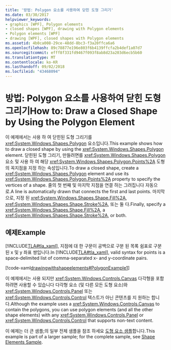 ```yaml
---
title: '방법: Polygon 요소를 사용하여 닫힌 도형 그리기'
ms.date: 03/30/2017
helpviewer_keywords:
- graphics [WPF], Polygon elements
- closed shapes [WPF], drawing with Polygon elements
- Polygon elements [WPF]
- drawing [WPF], closed shapes with Polygon elements
ms.assetid: 4b0ca008-29ce-48dd-8bc3-f3a20ffca6a6
ms.openlocfilehash: 89c78877e196e803f6b4139ffcfa2b4def1a07d7
ms.sourcegitcommit: efff8f331fd9467f093f8ab8d23a203d6ecb5b60
ms.translationtype: MT
ms.contentlocale: ko-KR
ms.lasthandoff: 09/02/2018
ms.locfileid: "43468094"
---
```

# <a name="how-to-draw-a-closed-shape-by-using-the-polygon-element"></a><span data-ttu-id="eef43-102">방법: Polygon 요소를 사용하여 닫힌 도형 그리기</span><span class="sxs-lookup"><span data-stu-id="eef43-102">How to: Draw a Closed Shape by Using the Polygon Element</span></span>
<span data-ttu-id="eef43-103">이 예제에서는 사용 하 여 닫힌된 도형 그리기를 <xref:System.Windows.Shapes.Polygon> 요소입니다.</span><span class="sxs-lookup"><span data-stu-id="eef43-103">This example shows how to draw a closed shape by using the <xref:System.Windows.Shapes.Polygon> element.</span></span> <span data-ttu-id="eef43-104">닫힌된 도형 그리기, 만들려면를 <xref:System.Windows.Shapes.Polygon> 요소 및 사용 하 여 해당 <xref:System.Windows.Shapes.Polygon.Points%2A> 도형의 꼭지점을 지정 하는 속성입니다.</span><span class="sxs-lookup"><span data-stu-id="eef43-104">To draw a closed shape, create a <xref:System.Windows.Shapes.Polygon> element and use its <xref:System.Windows.Shapes.Polygon.Points%2A> property to specify the vertices of a shape.</span></span> <span data-ttu-id="eef43-105">줄의 첫 번째 및 마지막 지점을 연결 하는 그려집니다 자동으로.</span><span class="sxs-lookup"><span data-stu-id="eef43-105">A line is automatically drawn that connects the first and last points.</span></span> <span data-ttu-id="eef43-106">마지막으로, 지정 된 <xref:System.Windows.Shapes.Shape.Fill%2A>, <xref:System.Windows.Shapes.Shape.Stroke%2A>, 또는 둘 다.</span><span class="sxs-lookup"><span data-stu-id="eef43-106">Finally, specify a <xref:System.Windows.Shapes.Shape.Fill%2A>, a <xref:System.Windows.Shapes.Shape.Stroke%2A>, or both.</span></span>  
  
## <a name="example"></a><span data-ttu-id="eef43-107">예제</span><span class="sxs-lookup"><span data-stu-id="eef43-107">Example</span></span>  
 <span data-ttu-id="eef43-108">[!INCLUDE[TLA#tla_xaml](../../../../includes/tlasharptla-xaml-md.md)], 지점에 대 한 구문이 공백으로 구분 된 목록 쉼표로 구분 된 x 및 y 좌표 쌍입니다.</span><span class="sxs-lookup"><span data-stu-id="eef43-108">In [!INCLUDE[TLA#tla_xaml](../../../../includes/tlasharptla-xaml-md.md)], valid syntax for points is a space-delimited list of comma-separated x- and y-coordinate pairs.</span></span>  
  
 [!code-xaml[drawingwithshapeelements#PolygonExample1](../../../../samples/snippets/csharp/VS_Snippets_Wpf/DrawingWithShapeElements/CS/polygonexample.xaml#polygonexample1)]  
  
 <span data-ttu-id="eef43-109">이 예제에서는 사용 되지만 <xref:System.Windows.Controls.Canvas> 다각형을 포함 하려면 사용할 수 있습니다 다각형 요소 (및 다른 모든 도형 요소)와 <xref:System.Windows.Controls.Panel> 또는 <xref:System.Windows.Controls.Control> 텍스트가 아닌 콘텐츠를 지 원하는 합니다.</span><span class="sxs-lookup"><span data-stu-id="eef43-109">Although the example uses a <xref:System.Windows.Controls.Canvas> to contain the polygons, you can use polygon elements (and all the other shape elements) with any <xref:System.Windows.Controls.Panel> or <xref:System.Windows.Controls.Control> that supports non-text content.</span></span>  
  
 <span data-ttu-id="eef43-110">이 예제는 더 큰 샘플;의 일부 전체 샘플을 참조 하세요 [도형 요소 샘플](https://go.microsoft.com/fwlink/?LinkID=160037)합니다.</span><span class="sxs-lookup"><span data-stu-id="eef43-110">This example is part of a larger sample; for the complete sample, see [Shape Elements Sample](https://go.microsoft.com/fwlink/?LinkID=160037).</span></span>
